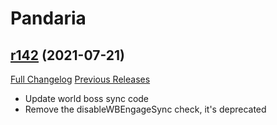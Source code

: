# <DBM> Pandaria

## [r142](https://github.com/DeadlyBossMods/DBM-MoP/tree/r142) (2021-07-21)
[Full Changelog](https://github.com/DeadlyBossMods/DBM-MoP/compare/r141...r142) [Previous Releases](https://github.com/DeadlyBossMods/DBM-MoP/releases)

- Update world boss sync code  
- Remove the disableWBEngageSync check, it's deprecated  
